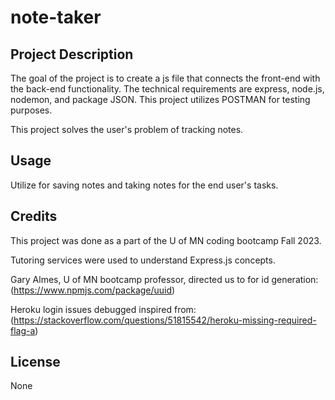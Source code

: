 # note-taker

## Project Description

The goal of the project is to create a js file that connects the front-end with the back-end functionality. The technical requirements are express, node.js, nodemon, and package JSON. This project utilizes POSTMAN for testing purposes.

This project solves the user's problem of tracking notes.

## Usage

Utilize for saving notes and taking notes for the end user's tasks.

## Credits

This project was done as a part of the U of MN coding bootcamp Fall 2023. 

Tutoring services were used to understand Express.js concepts.

Gary Almes, U of MN bootcamp professor, directed us to for id generation: (https://www.npmjs.com/package/uuid)

Heroku login issues debugged inspired from: (https://stackoverflow.com/questions/51815542/heroku-missing-required-flag-a)

## License
None